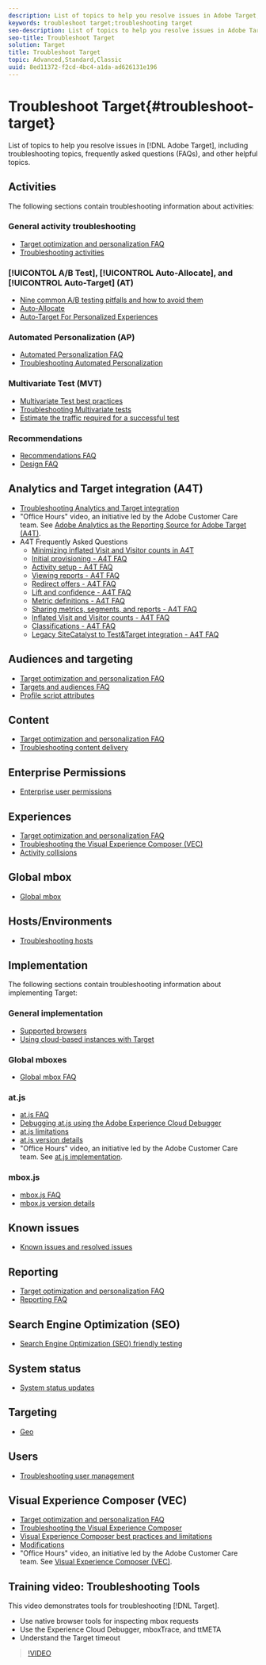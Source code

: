 ```yaml
---
description: List of topics to help you resolve issues in Adobe Target, including troubleshooting topics, frequently asked questions (FAQs), and other helpful topics.
keywords: troubleshoot target;troubleshooting target
seo-description: List of topics to help you resolve issues in Adobe Target, including troubleshooting topics, frequently asked questions (FAQs), and other helpful topics.
seo-title: Troubleshoot Target
solution: Target
title: Troubleshoot Target
topic: Advanced,Standard,Classic
uuid: 8ed11372-f2cd-4bc4-a1da-ad626131e196
---
```


# Troubleshoot Target{#troubleshoot-target}

List of topics to help you resolve issues in [!DNL Adobe Target], including troubleshooting topics, frequently asked questions (FAQs), and other helpful topics.

## Activities

The following sections contain troubleshooting information about activities:

### General activity troubleshooting

* [Target optimization and personalization FAQ](/help/c-intro/cmp-target-standard-cheatsheet.md)
* [Troubleshooting activities](/help/c-activities/c-troubleshooting-activities/troubleshooting-activities.md)

### [!UICONTOL A/B Test], [!UICONTROL Auto-Allocate], and [!UICONTROL Auto-Target] (AT)

* [Nine common A/B testing pitfalls and how to avoid them](/help/c-activities/t-test-ab/common-ab-testing-pitfalls.md)
* [Auto-Allocate](/help/c-activities/automated-traffic-allocation/automated-traffic-allocation.md)
* [Auto-Target For Personalized Experiences](/help/c-activities/auto-target-to-optimize.md)

### Automated Personalization (AP)

* [Automated Personalization FAQ](/help/c-activities/t-automated-personalization/automated-personalization-faq.md)
* [Troubleshooting Automated Personalization](/help/c-activities/t-automated-personalization/ap-trouble.md)

### Multivariate Test (MVT)

* [Multivariate Test best practices](/help/c-activities/c-multivariate-testing/best-practices.md)
* [Troubleshooting Multivariate tests](/help/c-activities/c-multivariate-testing/best-practices.md)
* [Estimate the traffic required for a successful test](/help/c-activities/c-multivariate-testing/t-create-multivariate-test/traffic-estimator.md)

### Recommendations

* [Recommendations FAQ](/help/c-recommendations/c-recommendations-faq/recommendations-faq.md)
* [Design FAQ](/help/c-recommendations/c-design-overview/template-faq.md)

## Analytics and Target integration (A4T)

* [Troubleshooting Analytics and Target integration](/help/c-integrating-target-with-mac/a4t/c-a4t-troubleshooting/a4t-troubleshooting.md)
* "Office Hours" video, an initiative led by the Adobe Customer Care team. See [Adobe Analytics as the Reporting Source for Adobe Target (A4T)](/help/c-integrating-target-with-mac/a4t/a4t.md).
* A4T Frequently Asked Questions
  * [Minimizing inflated Visit and Visitor counts in A4T](/help/c-integrating-target-with-mac/a4t/c-a4t-troubleshooting/minimizing-inflated-visit-and-visitor-counts-a4t.md)
  * [Initial provisioning - A4T FAQ](/help/c-integrating-target-with-mac/a4t/r-a4t-faq/a4t-faq-initial-provisioning.md)
  * [Activity setup - A4T FAQ](/help/c-integrating-target-with-mac/a4t/r-a4t-faq/a4t-faq-activity-setup.md)
  * [Viewing reports - A4T FAQ](/help/c-integrating-target-with-mac/a4t/r-a4t-faq/a4t-faq-viewing-reports.md)
  * [Redirect offers - A4T FAQ](/help/c-integrating-target-with-mac/a4t/r-a4t-faq/a4t-faq-redirect-offers.md)
  * [Lift and confidence - A4T FAQ](/help/c-integrating-target-with-mac/a4t/r-a4t-faq/a4t-faq-lift-and-confidence.md)
  * [Metric definitions - A4T FAQ](/help/c-integrating-target-with-mac/a4t/r-a4t-faq/a4t-faq-metric-definition.md)
  * [Sharing metrics, segments, and reports - A4T FAQ](/help/c-target/c-troubleshooting-targets-and-audiences/a4t-faq-sharing-metrics-audiences-reports.md)
  * [Inflated Visit and Visitor counts - A4T FAQ](/help/c-integrating-target-with-mac/a4t/r-a4t-faq/a4t-faq-inflated-visit-and-visitor-counts.md)
  * [Classifications - A4T FAQ](/help/c-integrating-target-with-mac/a4t/r-a4t-faq/a4t-faq-classifications.md)
  * [Legacy SiteCatalyst to Test&amp;Target integration - A4T FAQ](/help/c-integrating-target-with-mac/a4t/r-a4t-faq/a4t-faq-old-integration.md)

## Audiences and targeting

* [Target optimization and personalization FAQ](/help/c-intro/cmp-target-standard-cheatsheet.md)
* [Targets and audiences FAQ](/help/c-target/c-troubleshooting-targets-and-audiences/troubleshooting-targets-and-audiences.md)
* [Profile script attributes](/help/c-target/c-visitor-profile/profile-parameters.md)

## Content

* [Target optimization and personalization FAQ](/help/c-intro/cmp-target-standard-cheatsheet.md)
* [Troubleshooting content delivery](/help/c-activities/c-troubleshooting-activities/content-trouble.md)

## Enterprise Permissions

* [Enterprise user permissions](/help/administrating-target/c-user-management/property-channel/property-channel.md)

## Experiences

* [Target optimization and personalization FAQ](/help/c-intro/cmp-target-standard-cheatsheet.md)
* [Troubleshooting the Visual Experience Composer (VEC)](/help/c-experiences/c-visual-experience-composer/r-troubleshoot-composer/troubleshoot-composer.md)
* [Activity collisions](/help/c-experiences/c-visual-experience-composer/activity-collisions.md)

## Global mbox

* [Global mbox](/help/c-implementing-target/c-implementing-target-for-client-side-web/c-target-atjs-faq/global-mbox-frequently-asked-questions.md)

## Hosts/Environments

* [Troubleshooting hosts](/help/administrating-target/hosts.md)

## Implementation

The following sections contain troubleshooting information about implementing Target:

### General implementation

* [Supported browsers](/help/c-implementing-target/c-considerations-before-you-implement-target/supported-browsers.md)
* [Using cloud-based instances with Target](/help/c-implementing-target/c-implementing-target-for-client-side-web/c-target-debugging-atjs/targeting-using-cloud-based-instances.md)

### Global mboxes

* [Global mbox FAQ](/help/c-implementing-target/c-implementing-target-for-client-side-web/c-target-atjs-faq/global-mbox-frequently-asked-questions.md)

### at.js

* [at.js FAQ](/help/c-implementing-target/c-implementing-target-for-client-side-web/c-target-atjs-faq/target-atjs-faq.md)
* [Debugging at.js using the Adobe Experience Cloud Debugger](/help/c-implementing-target/c-implementing-target-for-client-side-web/c-target-debugging-atjs/target-debugging-atjs.md)
* [at.js limitations](/help/c-implementing-target/c-implementing-target-for-client-side-web/t-mbox-download/c-target-atjs-implementation/target-atjs-limitations.md)
* [at.js version details](/help/c-implementing-target/c-implementing-target-for-client-side-web/target-atjs-versions.md)
* "Office Hours" video, an initiative led by the Adobe Customer Care team. See [at.js implementation](/help/c-implementing-target/c-implementing-target-for-client-side-web/t-mbox-download/c-target-atjs-implementation/target-atjs-implementation.md).

### mbox.js

* [mbox.js FAQ](/help/c-implementing-target/c-implementing-target-for-client-side-web/t-mbox-download/mboxjs-frequently-asked-questions.md)
* [mbox.js version details](/help/c-implementing-target/c-implementing-target-for-client-side-web/t-mbox-download/mboxjs-change-log.md)

## Known issues

* [Known issues and resolved issues](/help/r-release-notes/known-issues-resolved-issues.md) 

## Reporting

* [Target optimization and personalization FAQ](/help/c-intro/cmp-target-standard-cheatsheet.md)
* [Reporting FAQ](/help/c-reports/reporting-frequently-asked-questions.md)

## Search Engine Optimization (SEO)

* [Search Engine Optimization (SEO) friendly testing](/help/c-implementing-target/c-implementing-target-for-client-side-web/c-how-atjs-works/how-atjs-works.md)

## System status

* [System status updates](/help/r-release-notes/system-status-updates.md)

## Targeting

* [Geo](/help/c-target/c-audiences/c-target-rules/geo.md)

## Users

* [Troubleshooting user management](/help/administrating-target/c-user-management/c-user-management/troubleshooting-user-management.md)

## Visual Experience Composer (VEC)

* [Target optimization and personalization FAQ](/help/c-intro/cmp-target-standard-cheatsheet.md)
* [Troubleshooting the Visual Experience Composer](/help/c-experiences/c-visual-experience-composer/r-troubleshoot-composer/troubleshoot-composer.md)
* [Visual Experience Composer best practices and limitations](/help/c-experiences/c-visual-experience-composer/experience-composer-best-practices.md)
* [Modifications](/help/c-experiences/c-visual-experience-composer/c-vec-code-editor/vec-code-editor.md)
* "Office Hours" video, an initiative led by the Adobe Customer Care team. See [Visual Experience Composer (VEC)](/help/c-experiences/c-visual-experience-composer/visual-experience-composer.md).

## Training video: Troubleshooting Tools

This video demonstrates tools for troubleshooting [!DNL Target].

* Use native browser tools for inspecting mbox requests 
* Use the Experience Cloud Debugger, mboxTrace, and ttMETA 
* Understand the Target timeout

>[!VIDEO](https://www.youtube.com/watch?v=OXznmfKjxwU) 